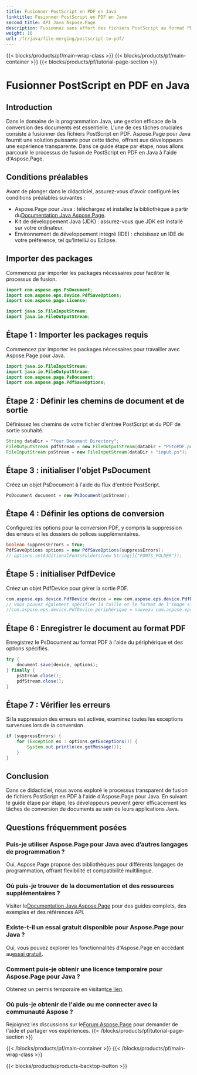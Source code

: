 ```yaml
---
title: Fusionner PostScript en PDF en Java
linktitle: Fusionner PostScript en PDF en Java
second_title: API Java Aspose.Page
description: Fusionnez sans effort des fichiers PostScript au format PDF en Java avec Aspose.Page. Tutoriel complet, FAQ et ressources pour une conversion transparente de documents.
weight: 10
url: /fr/java/file-merging/postscript-to-pdf/
---
```


{{< blocks/products/pf/main-wrap-class >}}
{{< blocks/products/pf/main-container >}}
{{< blocks/products/pf/tutorial-page-section >}}

# Fusionner PostScript en PDF en Java

## Introduction
Dans le domaine de la programmation Java, une gestion efficace de la conversion des documents est essentielle. L'une de ces tâches cruciales consiste à fusionner des fichiers PostScript en PDF. Aspose.Page pour Java fournit une solution puissante pour cette tâche, offrant aux développeurs une expérience transparente. Dans ce guide étape par étape, nous allons parcourir le processus de fusion de PostScript en PDF en Java à l'aide d'Aspose.Page.
## Conditions préalables
Avant de plonger dans le didacticiel, assurez-vous d'avoir configuré les conditions préalables suivantes :
-  Aspose.Page pour Java : téléchargez et installez la bibliothèque à partir du[Documentation Java Aspose.Page](https://reference.aspose.com/page/java/).
- Kit de développement Java (JDK) : assurez-vous que JDK est installé sur votre ordinateur.
- Environnement de développement intégré (IDE) : choisissez un IDE de votre préférence, tel qu'IntelliJ ou Eclipse.
## Importer des packages
Commencez par importer les packages nécessaires pour faciliter le processus de fusion.
```java
import com.aspose.eps.PsDocument;
import com.aspose.eps.device.PdfSaveOptions;
import com.aspose.page.License;

import java.io.FileInputStream;
import java.io.FileOutputStream;
```
## Étape 1 : Importer les packages requis
Commencez par importer les packages nécessaires pour travailler avec Aspose.Page pour Java.
```java
import java.io.FileInputStream;
import java.io.FileOutputStream;
import com.aspose.page.PsDocument;
import com.aspose.page.PdfSaveOptions;
```
## Étape 2 : Définir les chemins de document et de sortie
Définissez les chemins de votre fichier d'entrée PostScript et du PDF de sortie souhaité.
```java
String dataDir = "Your Document Directory";
FileOutputStream pdfStream = new FileOutputStream(dataDir + "PStoPDF.pdf");
FileInputStream psStream = new FileInputStream(dataDir + "input.ps");
```
## Étape 3 : initialiser l'objet PsDocument
Créez un objet PsDocument à l'aide du flux d'entrée PostScript.
```java
PsDocument document = new PsDocument(psStream);
```
## Étape 4 : Définir les options de conversion
Configurez les options pour la conversion PDF, y compris la suppression des erreurs et les dossiers de polices supplémentaires.
```java
boolean suppressErrors = true;
PdfSaveOptions options = new PdfSaveOptions(suppressErrors);
// options.setAdditionalFontsFolders(new String[]{"FONTS_FOLDER"});
```
## Étape 5 : initialiser PdfDevice
Créez un objet PdfDevice pour gérer la sortie PDF.
```java
com.aspose.eps.device.PdfDevice device = new com.aspose.eps.device.PdfDevice(pdfStream);
// Vous pouvez également spécifier la taille et le format de l'image si nécessaire
//com.aspose.eps.device.PdfDevice périphérique = nouveau com.aspose.eps.device.PdfDevice(pdfStream, nouvelle Dimension(595, 842));
```
## Étape 6 : Enregistrer le document au format PDF
Enregistrez le PsDocument au format PDF à l'aide du périphérique et des options spécifiés.
```java
try {
    document.save(device, options);
} finally {
    psStream.close();
    pdfStream.close();
}
```
## Étape 7 : Vérifier les erreurs
Si la suppression des erreurs est activée, examinez toutes les exceptions survenues lors de la conversion.
```java
if (suppressErrors) {
    for (Exception ex : options.getExceptions()) {
        System.out.println(ex.getMessage());
    }
}
```
## Conclusion
Dans ce didacticiel, nous avons exploré le processus transparent de fusion de fichiers PostScript en PDF à l'aide d'Aspose.Page pour Java. En suivant le guide étape par étape, les développeurs peuvent gérer efficacement les tâches de conversion de documents au sein de leurs applications Java.
## Questions fréquemment posées
### Puis-je utiliser Aspose.Page pour Java avec d’autres langages de programmation ?
Oui, Aspose.Page propose des bibliothèques pour différents langages de programmation, offrant flexibilité et compatibilité multilingue.
### Où puis-je trouver de la documentation et des ressources supplémentaires ?
 Visiter le[Documentation Java Aspose.Page](https://reference.aspose.com/page/java/) pour des guides complets, des exemples et des références API.
### Existe-t-il un essai gratuit disponible pour Aspose.Page pour Java ?
 Oui, vous pouvez explorer les fonctionnalités d'Aspose.Page en accédant au[essai gratuit](https://releases.aspose.com/).
### Comment puis-je obtenir une licence temporaire pour Aspose.Page pour Java ?
 Obtenez un permis temporaire en visitant[ce lien](https://purchase.aspose.com/temporary-license/).
### Où puis-je obtenir de l'aide ou me connecter avec la communauté Aspose ?
 Rejoignez les discussions sur le[Forum Aspose.Page](https://forum.aspose.com/c/page/39) pour demander de l'aide et partager vos expériences.
{{< /blocks/products/pf/tutorial-page-section >}}

{{< /blocks/products/pf/main-container >}}
{{< /blocks/products/pf/main-wrap-class >}}

{{< blocks/products/products-backtop-button >}}
